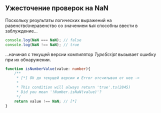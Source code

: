 ## Ужесточение проверок на NaN

Поскольку результаты логических выражений на равенство\неравенство со значением `NaN` способны ввести в заблуждение...

`````ts
console.log(NaN === NaN); // false
console.log(NaN !== NaN); // true
`````

...начиная с текущей версии компилятор _TypeScript_ вызывает ошибку при их обнаружении.

`````ts
function isNumberValue(value: number){
    /**
     * [*] Ok до текущей версии и Error отсчитывая от нее ->
     *
     * This condition will always return 'true'.ts(2845)
     * Did you mean '!Number.isNaN(value)'?
     */
    return value !== NaN; // [*]
}
`````
